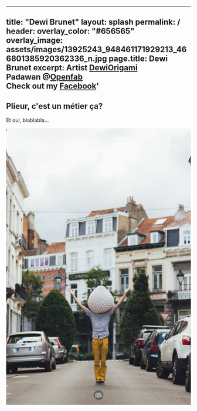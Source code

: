 
---
title: "Dewi Brunet"
layout: splash
permalink: /
header:
  overlay_color: "#656565"
  overlay_image: assets/images/13925243_948461171929213_466801385920362336_n.jpg
  page.title: Dewi Brunet
excerpt: Artist [DewiOrigami](http://www.dewiorigami.com)<br />
Padawan @[Openfab](http://openfab.be)<br />
Check out my [Facebook](https://www.facebook.com/dewiorigami/)'
---
## Plieur, c'est un métier ça?

Et oui, blablabla...

![image](https://github.com/DewiBrunet/DewiOrigami/blob/master/assets/images/Dewi%20Brunet2.jpg)
